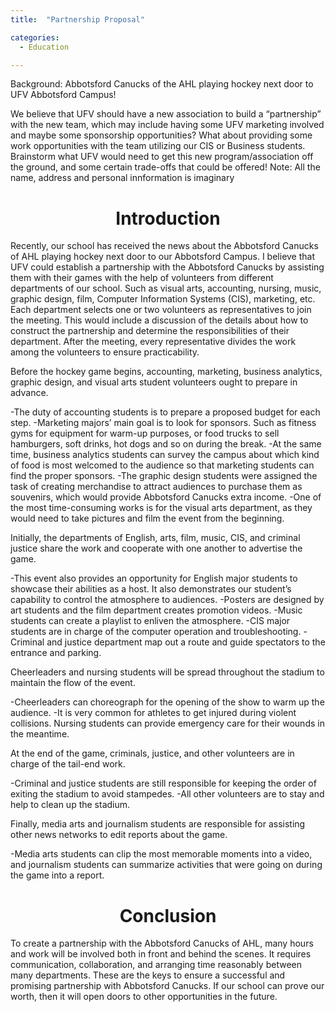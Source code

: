 ```yaml
---
title:  "Partnership Proposal"

categories: 
  - Education

---
```


Background: Abbotsford Canucks of the AHL playing hockey next door to UFV Abbotsford Campus!


We believe that UFV should have a new association to build a “partnership” with the new team, which may include having some UFV marketing involved and maybe some sponsorship opportunities? What about providing some work opportunities with the team utilizing our CIS or Business students. Brainstorm what UFV would need to get this new program/association off the ground, and some certain trade-offs that could be offered!
Note: All the name, address and personal innformation is imaginary


<h1 align="center">Introduction</h1>
Recently, our school has received the news about the Abbotsford Canucks of AHL playing hockey next door to our Abbotsford Campus. I believe that UFV could establish a partnership with the Abbotsford Canucks by assisting them with their games with the help of volunteers from different departments of our school. Such as visual arts, accounting, nursing, music, graphic design, film, Computer Information Systems (CIS), marketing, etc. Each department selects one or two volunteers as representatives to join the meeting. This would include a discussion of the details about how to construct the partnership and determine the responsibilities of their department. After the meeting, every representative divides the work among the volunteers to ensure practicability.

Before the hockey game begins, accounting, marketing, business analytics, graphic design, and visual arts student volunteers ought to prepare in advance.

-The duty of accounting students is to prepare a proposed budget for each step.
-Marketing majors’ main goal is to look for sponsors. Such as fitness gyms for equipment for warm-up purposes, or food trucks to sell hamburgers, soft drinks, hot dogs and so on during the break.
-At the same time, business analytics students can survey the campus about which kind of food is most welcomed to the audience so that marketing students can find the proper sponsors.
-The graphic design students were assigned the task of creating merchandise to attract audiences to purchase them as souvenirs, which would provide Abbotsford Canucks extra income.
-One of the most time-consuming works is for the visual arts department, as they would need to take pictures and film the event from the beginning.

Initially, the departments of English, arts, film, music, CIS, and criminal justice share the work and cooperate with one another to advertise the game.
 
-This event also provides an opportunity for English major students to showcase their abilities as a host. It also demonstrates our student’s capability to control the atmosphere to audiences. 
-Posters are designed by art students and the film department creates promotion videos. 
-Music students can create a playlist to enliven the atmosphere.
-CIS major students are in charge of the computer operation and troubleshooting.
-Criminal and justice department map out a route and guide spectators to the entrance and parking.

Cheerleaders and nursing students will be spread throughout the stadium to maintain the flow of the event.
 
-Cheerleaders can choreograph for the opening of the show to warm up the audience.
-It is very common for athletes to get injured during violent collisions. Nursing students can provide emergency care for their wounds in the meantime.

At the end of the game, criminals, justice, and other volunteers are in charge of the tail-end work.
 
-Criminal and justice students are still responsible for keeping the order of exiting the stadium to avoid stampedes.
-All other volunteers are to stay and help to clean up the stadium.
 
Finally, media arts and journalism students are responsible for assisting other news networks to edit reports about the game.
 
-Media arts students can clip the most memorable moments into a video, and journalism students can summarize activities that were going on during the game into a report.

<h1 align="center">Conclusion</h1>
To create a partnership with the Abbotsford Canucks of AHL, many hours and work will be involved both in front and behind the scenes. It requires communication, collaboration, and arranging time reasonably between many departments. These are the keys to ensure a successful and promising partnership with Abbotsford Canucks. If our school can prove our worth, then it will open doors to other opportunities in the future.

